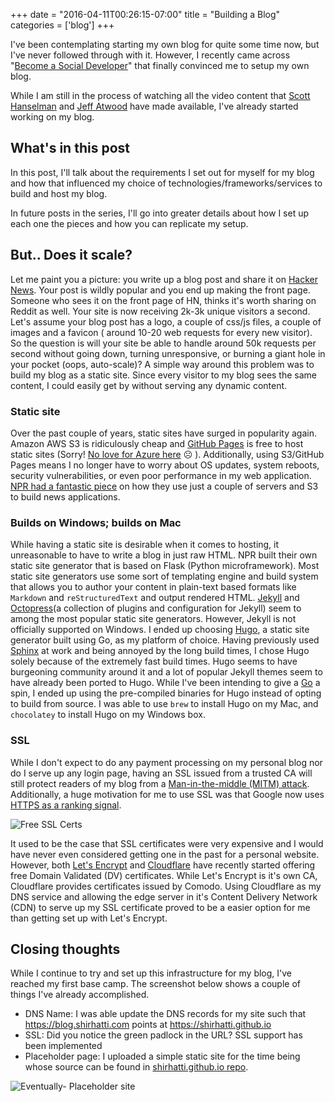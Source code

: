+++
date = "2016-04-11T00:26:15-07:00"
title = "Building a Blog"
categories = ['blog']
+++

I've been contemplating starting my own blog for quite some time now, but I've never followed through with it. However, I recently came across "[Become a Social Developer](http://getinvolved.hanselman.com/)" that finally convinced me to setup my own blog.

While I am still in the process of watching all the video content that [Scott Hanselman](https://twitter.com/shanselman) and [Jeff Atwood](https://twitter.com/codinghorror) have made available, I've already started working on my blog. 

## What's in this post

In this post, I'll talk about the requirements I set out for myself for my blog and how that influenced my choice of technologies/frameworks/services to build and host my blog.

In future posts in the series, I'll go into greater details about how I set up each one the pieces and how you can replicate my setup.

## But.. Does it scale?

Let me paint you a picture: you write up a blog post and share it on [Hacker News](https://news.ycombinator.com/). Your post is wildly popular and you end up making the front page. Someone who sees it on the front page of HN, thinks it's worth sharing on Reddit as well. Your site is now receiving 2k-3k unique visitors a second. Let's assume your blog post has a logo, a couple of css/js files, a couple of images and a favicon ( around 10-20 web requests for every new visitor). So the question is will your site be able to handle around 50k requests per second without going down, turning unresponsive, or burning a giant hole in your pocket (oops, auto-scale)? A simple way around this problem was to build my blog as a static site. Since every visitor to my blog sees the same content, I could easily get by without serving any dynamic content.

### Static site

Over the past couple of years, static sites have surged in popularity again. Amazon AWS S3 is ridiculously cheap and [GitHub Pages](https://pages.github.com/) is free to host static sites (Sorry! [No love for Azure here](https://feedback.azure.com/forums/217298-storage/suggestions/1180039-support-a-default-blob-for-blob-storage-containers) ☹ ). Additionally, using S3/GitHub Pages means I no longer have to worry about OS updates, system reboots, security vulnerabilities, or even poor performance in my web application. [NPR had a fantastic piece](http://blog.apps.npr.org/2013/02/14/app-template-redux.html) on how they use just a couple of servers and S3 to build news applications.

### Builds on Windows; builds on Mac

While having a static site is desirable when it comes to hosting, it unreasonable to have to write a blog in just raw HTML. NPR built their own static site generator that is based on Flask (Python microframework). Most static site generators use some sort of templating engine and build system that allows you to author your content in plain-text based formats like `Markdown` and `reStructuredText` and output rendered HTML. [Jekyll](https://jekyllrb.com/) and [Octopress](http://octopress.org/)(a collection of plugins and configuration for Jekyll) seem to among the most popular static site generators. However, Jekyll is not officially supported on Windows. I ended up choosing [Hugo](https://gohugo.io/), a static site generator built using Go, as my platform of choice. Having previously used [Sphinx](http://www.sphinx-doc.org/en/stable/) at work and being annoyed by the long build times, I chose Hugo solely because of the extremely fast build times. Hugo seems to have burgeoning community around it and a lot of popular Jekyll themes seem to have already been ported to Hugo. While I've been intending to give a [Go](https://golang.org/) a spin, I ended up using the pre-compiled binaries for Hugo instead of opting to build from source. I was able to use `brew` to install Hugo on my Mac, and `chocolatey` to install Hugo on my Windows box.

### SSL

While I don't expect to do any payment processing on my personal blog nor do I serve up any login page, having an SSL issued from a trusted CA will still protect readers of my blog from a [Man-in-the-middle (MITM) attack](https://wikipedia.org/wiki/Man-in-the-middle_attack). Additionally, a huge motivation for me to use SSL was that Google now uses [HTTPS as a ranking signal](https://security.googleblog.com/2014/08/https-as-ranking-signal_6.html).

![Free SSL Certs](/post/building-a-blog/freesslcerts.png)

It used to be the case that SSL certificates were very expensive and I would have never even considered getting one in the past for a personal website. However, both [Let's Encrypt](https://letsencrypt.org/) and [Cloudflare](https://www.cloudflare.com/) have recently started offering free Domain Validated (DV) certificates. While Let's Encrypt is it's own CA, Cloudflare provides certificates issued by Comodo. Using Cloudflare as my DNS service and allowing the edge server in it's Content Delivery Network (CDN) to serve up my SSL certificate proved to be a easier option for me than getting set up with Let's Encrypt.

## Closing thoughts

While I continue to try and set up this infrastructure for my blog, I've reached my first base camp. The screenshot below shows a couple of things I've already accomplished.

- DNS Name: I was able update the DNS records for my site such that https://blog.shirhatti.com points at https://shirhatti.github.io
- SSL: Did you notice the green padlock in the URL? SSL support has been implemented
- Placeholder page: I uploaded a simple static site for the time being whose source can be found in [shirhatti.github.io repo](https://github.com/shirhatti/shirhatti.github.io/tree/v1.0).

![Eventually- Placeholder site](/post/building-a-blog/eventually.png)

